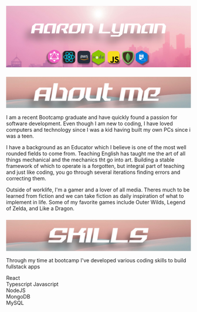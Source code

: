 ![Aaron Lyman: GraphQL, Rect, AWS, NodeJS, JS, MongoDB, and SQL](/assets/title.png)

###

![About Me](/assets/about.jpeg)

<p> I am a recent Bootcamp graduate and have quickly found a passion for software development. Even though I am new to coding, I have loved computers and technology since I was a kid having built my own PCs since i was a teen.</p>
<p> I have a background as an Educator which I believe is one of the most well rounded fields to come from. Teaching English has taught me the art of all things mechanical and the mechanics tht go into art. Building a stable framework of which to operate is a forgotten, but integral part of teaching and just like coding, you go through several iterations finding errors and correcting them.</p>
<p>Outside of worklife, I'm a gamer and a lover of all media. Theres much to be learned from fiction and we can take fiction as daily inspiration of what to implement in life. Some of my favorite games include Outer Wilds, Legend of Zelda, and Like a Dragon.</p>

###

![skills](/assets/skills.jpeg)

<p>Through my time at bootcamp I've developed various coding skills to build fullstack apps</p>

React  
Typescript
Javascript  
NodeJS  
MongoDB  
MySQL   
